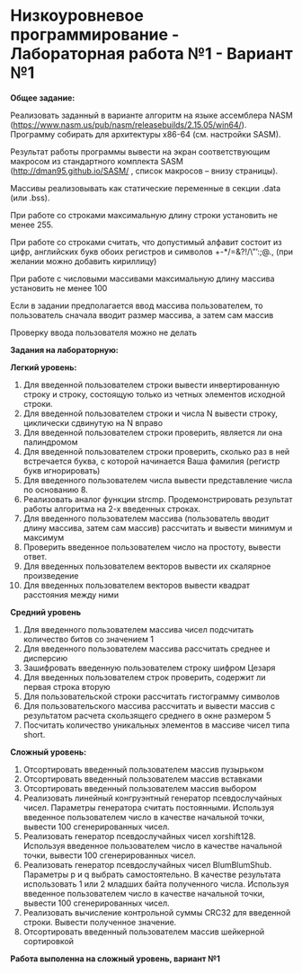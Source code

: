 # Низкоуровневое программирование - Лабораторная работа №1 - Вариант №1
**Общее задание:**

Реализовать заданный в варианте алгоритм на языке ассемблера NASM (<https://www.nasm.us/pub/nasm/releasebuilds/2.15.05/win64/>). Программу собирать для архитектуры x86-64 (см. настройки SASM).

Результат работы программы вывести на экран соответствующим макросом из стандартного комплекта SASM (<http://dman95.github.io/SASM/> , список макросов – внизу страницы). 

Массивы реализовывать как статические переменные в секции .data (или .bss). 

При работе со строками максимальную длину строки установить не менее 255.  

При работе со строками считать, что допустимый алфавит состоит из цифр, английских букв обоих регистров и символов []()+-\*/=&?!/\”’:;@., (при желании можно добавить кириллицу)

При работе с числовыми массивами максимальную длину массива установить не менее 100

Если в задании предполагается ввод массива пользователем, то пользователь сначала вводит размер массива, а затем сам массив

Проверку ввода пользователя можно не делать

**Задания на лабораторную:**

**Легкий уровень:**

1. Для введенной пользователем строки вывести инвертированную строку и строку, состоящую только из четных элементов исходной строки.
1. Для введенной пользователем строки и числа N вывести строку, циклически сдвинутую на N вправо
1. Для введенной пользователем строки проверить, является ли она палиндромом
1. Для введенной пользователем строки проверить, сколько раз в ней встречается буква, с которой начинается Ваша фамилия (регистр букв игнорировать)
1. Для введенного пользователем числа вывести представление числа по основанию 8.
1. Реализовать аналог функции strcmp. Продемонстрировать результат работы алгоритма на 2-х введенных строках.
1. Для введенного пользователем массива (пользователь вводит длину массива, затем сам массив) рассчитать и вывести минимум и максимум
1. Проверить введенное пользователем число на простоту, вывести ответ.
1. Для введенных пользователем векторов вывести их скалярное произведение
1. Для введенных пользователем векторов вывести квадрат расстояния между ними

**Средний уровень**

1. Для введенного пользователем массива чисел подсчитать количество битов со значением 1
1. Для введенного пользователем массива рассчитать среднее и дисперсию
1. Зашифровать введенную пользователем строку шифром Цезаря 
1. Для введенных пользователем строк проверить, содержит ли первая строка вторую
1. Для пользовательской строки рассчитать гистограмму символов
1. Для пользовательского массива рассчитать и вывести массив с результатом расчета скользящего среднего в окне размером 5
1. Посчитать количество уникальных элементов в массиве чисел типа short.

**Сложный уровень:**

1. Отсортировать введенный пользователем массив пузырьком
1. Отсортировать введенный пользователем массив вставками
1. Отсортировать введенный пользователем массив выбором
1. Реализовать линейный конгруэнтный генератор псевдослучайных чисел. Параметры генератора считать постоянными. Используя введенное пользователем число в качестве начальной точки, вывести 100 сгенерированных чисел.
1. Реализовать генератор псевдослучайных чисел xorshift128. Используя введенное пользователем число в качестве начальной точки, вывести 100 сгенерированных чисел.
1. Реализовать генератор псевдослучайных чисел BlumBlumShub. Параметры p и q выбрать самостоятельно. В качестве результата использовать 1 или 2 младших байта полученного числа. Используя введенное пользователем число в качестве начальной точки, вывести 100 сгенерированных чисел.
1. Реализовать вычисление контрольной суммы CRC32 для введенной строки. Вывести полученное значение.
1. Отсортировать введенный пользователем массив шейкерной сортировкой

<b>Работа выполенна на сложный уровень, вариант №1</b>
